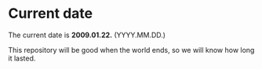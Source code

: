 # Current date

The current date is **2009.01.22.** (YYYY.MM.DD.)

This repository will be good when the world ends, so we will know how long it lasted.